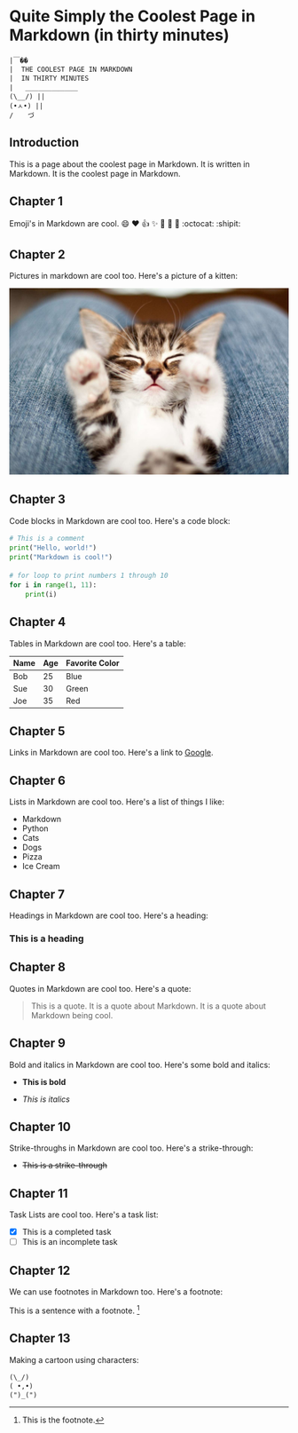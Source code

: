 # Quite Simply the Coolest Page in Markdown (in thirty minutes)

```
|￣��
|  THE COOLEST PAGE IN MARKDOWN
|  IN THIRTY MINUTES
|   ＿＿＿＿＿＿＿＿
(\__/) ||
(•ㅅ•) ||
/ 　 づ
```

## Introduction

This is a page about the coolest page in Markdown. It is written in Markdown. It is the coolest page in Markdown.

## Chapter 1

Emoji's in Markdown are cool. :smile: :heart: :+1: :sparkles: :tada: :rocket: :metal: :octocat: :shipit:

## Chapter 2

Pictures in markdown are cool too. Here's a picture of a kitten:

![A kitten](kitten.jpg)

## Chapter 3

Code blocks in Markdown are cool too. Here's a code block:

```python
# This is a comment
print("Hello, world!")
print("Markdown is cool!")

# for loop to print numbers 1 through 10
for i in range(1, 11):
    print(i)
```

## Chapter 4

Tables in Markdown are cool too. Here's a table:

| Name | Age | Favorite Color |
| ---- | --- | -------------- |
| Bob  | 25  | Blue           |
| Sue  | 30  | Green          |
| Joe  | 35  | Red            |

## Chapter 5

Links in Markdown are cool too. Here's a link to [Google](https://google.com).

## Chapter 6

Lists in Markdown are cool too. Here's a list of things I like:

- Markdown
- Python
- Cats
- Dogs
- Pizza
- Ice Cream

## Chapter 7

Headings in Markdown are cool too. Here's a heading:

### This is a heading

## Chapter 8

Quotes in Markdown are cool too. Here's a quote:

> This is a quote. It is a quote about Markdown. It is a quote about Markdown being cool.

## Chapter 9

Bold and italics in Markdown are cool too. Here's some bold and italics:

- **This is bold**

- *This is italics*

## Chapter 10

Strike-throughs in Markdown are cool too. Here's a strike-through:

- ~~This is a strike-through~~

## Chapter 11

Task Lists are cool too. Here's a task list:

- [x] This is a completed task
- [ ] This is an incomplete task

## Chapter 12

We can use footnotes in Markdown too. Here's a footnote:

This is a sentence with a footnote. [^1]

[^1]: This is the footnote.

## Chapter 13

Making a cartoon using characters:

```
(\_/)
( •,•)
(")_(")
```
